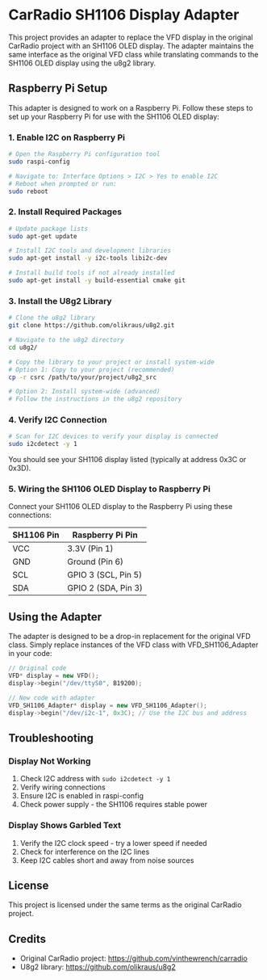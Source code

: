 # CarRadio SH1106 Display Adapter

This project provides an adapter to replace the VFD display in the original CarRadio project with an SH1106 OLED display. The adapter maintains the same interface as the original VFD class while translating commands to the SH1106 OLED display using the u8g2 library.

## Raspberry Pi Setup

This adapter is designed to work on a Raspberry Pi. Follow these steps to set up your Raspberry Pi for use with the SH1106 OLED display:

### 1. Enable I2C on Raspberry Pi

```bash
# Open the Raspberry Pi configuration tool
sudo raspi-config

# Navigate to: Interface Options > I2C > Yes to enable I2C
# Reboot when prompted or run:
sudo reboot
```

### 2. Install Required Packages

```bash
# Update package lists
sudo apt-get update

# Install I2C tools and development libraries
sudo apt-get install -y i2c-tools libi2c-dev

# Install build tools if not already installed
sudo apt-get install -y build-essential cmake git
```

### 3. Install the U8g2 Library

```bash
# Clone the u8g2 library
git clone https://github.com/olikraus/u8g2.git

# Navigate to the u8g2 directory
cd u8g2/

# Copy the library to your project or install system-wide
# Option 1: Copy to your project (recommended)
cp -r csrc /path/to/your/project/u8g2_src

# Option 2: Install system-wide (advanced)
# Follow the instructions in the u8g2 repository
```

### 4. Verify I2C Connection

```bash
# Scan for I2C devices to verify your display is connected
sudo i2cdetect -y 1
```

You should see your SH1106 display listed (typically at address 0x3C or 0x3D).

### 5. Wiring the SH1106 OLED Display to Raspberry Pi

Connect your SH1106 OLED display to the Raspberry Pi using these connections:

| SH1106 Pin | Raspberry Pi Pin |
|------------|------------------|
| VCC        | 3.3V (Pin 1)     |
| GND        | Ground (Pin 6)   |
| SCL        | GPIO 3 (SCL, Pin 5) |
| SDA        | GPIO 2 (SDA, Pin 3) |

## Using the Adapter

The adapter is designed to be a drop-in replacement for the original VFD class. Simply replace instances of the VFD class with VFD_SH1106_Adapter in your code:

```cpp
// Original code
VFD* display = new VFD();
display->begin("/dev/ttyS0", B19200);

// New code with adapter
VFD_SH1106_Adapter* display = new VFD_SH1106_Adapter();
display->begin("/dev/i2c-1", 0x3C); // Use the I2C bus and address
```

## Troubleshooting

### Display Not Working

1. Check I2C address with `sudo i2cdetect -y 1`
2. Verify wiring connections
3. Ensure I2C is enabled in raspi-config
4. Check power supply - the SH1106 requires stable power

### Display Shows Garbled Text

1. Verify the I2C clock speed - try a lower speed if needed
2. Check for interference on the I2C lines
3. Keep I2C cables short and away from noise sources

## License

This project is licensed under the same terms as the original CarRadio project.

## Credits

- Original CarRadio project: https://github.com/vinthewrench/carradio
- U8g2 library: https://github.com/olikraus/u8g2
